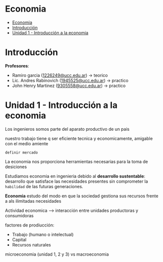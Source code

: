 # Economia

- [Economia](#economia)
- [Introducción](#introducción)
- [Unidad 1 - Introducción a la economia](#unidad-1---introducción-a-la-economia)

# Introducción

**Profesores**:
* Ramiro garcia (1226249@ucc.edu.ar) -> teorico
* Lic. Andres Rabinovich (1945525@ucc.edu.ar) -> practico
* John Henry Martinez (9305558@ucc.edu.ar) -> practico

# Unidad 1 - Introducción a la economia

Los ingenieros somos parte del aparato productivo de un pais

nuestro trabajo tiene q ser eficiente tecnica y economicamente, amigable con el medio amiente

`definir mercado`

La economia nos proporciona herramientas necesarias para la toma de desiciones

Estudiamos economia en ingenieria debido al **desarrollo sustentable**: desarrollo que satisface las necesidades presentes sin comprometer la `habilidad` de las futuras generaciones.

**Economia** estudo del modo en que la sociedad gestiona sus recursos frente a als ilimitadas necesidades

Actividad economica --> interacción entre unidades productoras y consumidoras

factores de prodiucción:
* Trabajo (humano o intelectual)
* Capital
* Recursos naturales

microeconomia (unidad 1, 2 y 3) vs macroeconomia